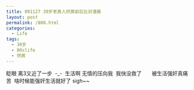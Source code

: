 ```yaml
---
title: 091127 30岁老男人供房前后比对漫画
layout: post
permalink: /808.html
categories:
  - Life
tags:
  - 30岁
  - 80slife
  - 供房
---
```

眨眼 离3又近了一步  -_-  生活啊 无情的压向我  我快没救了       被生活强奸真痛苦  啥时候能强奸生活就好了 sigh~~